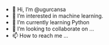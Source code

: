 - 👋 Hi, I’m @ugurcansa
- 👀 I’m interested in machine learning.
- 🌱 I’m currently learning Python
- 💞️ I’m looking to collaborate on ...
- 📫 How to reach me ...

<!---
ugurcansa/ugurcansa is a ✨ special ✨ repository because its `README.md` (this file) appears on your GitHub profile.
You can click the Preview link to take a look at your changes.
--->
